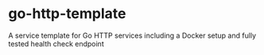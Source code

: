 # go-http-template
A service template for Go HTTP services including a Docker setup and fully tested health check endpoint
